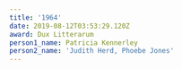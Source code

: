 ```yaml
---
title: '1964'
date: 2019-08-12T03:53:29.120Z
award: Dux Litterarum
person1_name: Patricia Kennerley
person2_name: 'Judith Herd, Phoebe Jones'
---
```


